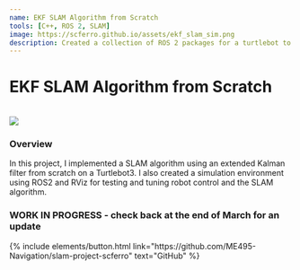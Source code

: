 ```yaml
---
name: EKF SLAM Algorithm from Scratch
tools: [C++, ROS 2, SLAM]
image: https://scferro.github.io/assets/ekf_slam_sim.png
description: Created a collection of ROS 2 packages for a turtlebot to create a map, detect obstacles, and localize itself. 
---
```


# EKF SLAM Algorithm from Scratch
<br>

<img src="{{ site.url }}{{ site.baseurl }}/assets/ekf_slam_sim.png"/>

### Overview
In this project, I implemented a SLAM algorithm using an extended Kalman filter from scratch on a Turtlebot3. I also created a simulation environment using ROS2 and RViz for testing and tuning robot control and the SLAM algorithm. 

### WORK IN PROGRESS - check back at the end of March for an update


<p class="text-center">
{% include elements/button.html link="https://github.com/ME495-Navigation/slam-project-scferro" text="GitHub" %}
</p>
